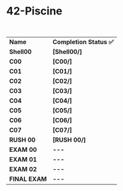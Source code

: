 # 42-Piscine
<br>
<table>
 <tr>
  <td><b>Name</b></td>
  <td><b>Completion Status ✅</b></td>
 </tr>
 <tr>
  <td><b>Shell00</b></td>
  <td><b>[Shell00/]</b></td>
 </tr>
 <tr>
  <td><b>C00</b></td>
  <td><b>[C00/]</b></td>
 </tr>
  <tr>
  <td><b>C01</b></td>
  <td><b>[C01/]</b></td>
 </tr>
  <tr>
  <td><b>C02</b></td>
  <td><b>[C02/]</b></td>
 </tr>
   <tr>
  <td><b>C03</b></td>
  <td><b>[C03/]</b></td>
 </tr>
   <tr>
  <td><b>C04</b></td>
  <td><b>[C04/]</b></td>
 </tr>
   <tr>
  <td><b>C05</b></td>
  <td><b>[C05/]</b></td>
 </tr>
   <tr>
  <td><b>C06</b></td>
  <td><b>[C06/]</b></td>
 </tr>
  <tr>
  <td><b>C07</b></td>
  <td><b>[C07/]</b></td>
 </tr>
   <tr>
  <td><b>RUSH 00</b></td>
  <td><b>[RUSH 00/]</b></td>
 </tr>
    <tr>
  <td><b>EXAM 00</b></td>
  <td><b>---</b></td>
 </tr>
     <tr>
  <td><b>EXAM 01</b></td>
  <td><b>---</b></td>
 </tr>
     <tr>
  <td><b>EXAM 02</b></td>
  <td><b>---</b></td>
 </tr>
     <tr>
  <td><b>FINAL EXAM</b></td>
  <td><b>---</b></td>
 </tr>
</table>

